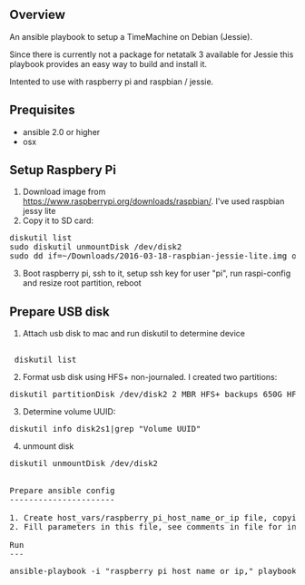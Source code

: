 Overview
--------

An ansible playbook to setup a TimeMachine on Debian (Jessie).

Since there is currently not a package for netatalk 3 available for Jessie this playbook provides an easy way to build and install it.

Intented to use with raspberry pi and raspbian / jessie.
 
Prequisites
-----------
- ansible 2.0 or higher
- osx 

Setup Raspbery Pi
-----------------
1. Download image from https://www.raspberrypi.org/downloads/raspbian/. I've used raspbian jessy lite
2. Copy it to SD card:

<pre>
diskutil list
sudo diskutil unmountDisk /dev/disk2
sudo dd if=~/Downloads/2016-03-18-raspbian-jessie-lite.img of=/dev/disk2 bs=1m
</pre>

3. Boot raspberry pi, ssh to it, setup ssh key for user "pi", run raspi-config and resize root partition, reboot

Prepare USB disk
----------------

1. Attach usb disk to mac and run diskutil to determine device 
<pre> 
 diskutil list
</pre>

2. Format usb disk using HFS+ non-journaled. I created two partitions:
<pre>
diskutil partitionDisk /dev/disk2 2 MBR HFS+ backups 650G HFS+ media 100G
</pre>

3. Determine volume UUID:
<pre>
diskutil info disk2s1|grep "Volume UUID"
</pre>

4. unmount disk
<pre>
diskutil unmountDisk /dev/disk2
</dev>

Prepare ansible config
----------------------

1. Create host_vars/raspberry_pi_host_name_or_ip file, copying from example.com. 
2. Fill parameters in this file, see comments in file for instruction

Run
---
<pre>
ansible-playbook -i "raspberry_pi_host_name_or_ip," playbook.yml 
</pre>



